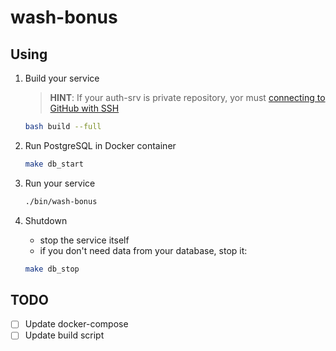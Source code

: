 # wash-bonus

## Using

1. Build your service

    > **HINT**: If your auth-srv is private repository, yor must [connecting to GitHub with SSH](https://docs.github.com/en/free-pro-team@latest/github/authenticating-to-github/connecting-to-github-with-ssh)


    ```bash
    bash build --full
    ```

2. Run PostgreSQL in Docker container

    ```bash
    make db_start
    ```

3. Run your service

    ```bash
    ./bin/wash-bonus
    ```

4. Shutdown

    - stop the service itself
    - if you don't need data from your database, stop it:

    ```bash
    make db_stop
    ```
## TODO
 * [ ] Update docker-compose
 * [ ] Update build script